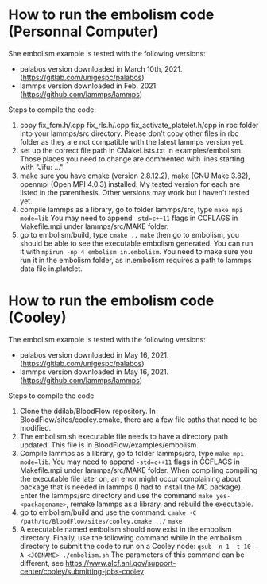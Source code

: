 # How to run the embolism code (Personnal Computer)
She embolism example is tested with the following versions:
- palabos version downloaded in March 10th, 2021. (https://gitlab.com/unigespc/palabos)
- lammps version downloaded in Feb. 2021. (https://github.com/lammps/lammps)

Steps to compile the code: 
1. copy fix_fcm.h/.cpp fix_rls.h/.cpp fix_activate_platelet.h/cpp in rbc folder into your lammps/src directory. Please don't copy other files in rbc folder as they are not compatible with the latest lammps version yet.  
2. set up the correct file path in CMakeLists.txt in examples/embolism. Those places you need to change are commented with lines starting with "Jifu: ..."
3. make sure you have cmake (version 2.8.12.2), make (GNU Make 3.82), openmpi (Open MPI 4.0.3) installed. My tested version for each are listed in the parenthesis. Other versions may work but I haven't tested yet. 
4. compile lammps as a library, go to folder lammps/src, type `make mpi mode=lib` You may need to append `-std=c++11` flags in CCFLAGS in Makefile.mpi under lammps/src/MAKE folder.
5. go to embolism/build, type `cmake ..`
`make`
then go to embolism, you should be able to see the executable embolism generated. You can run it with `mpirun -np 4 embolism in.embolism`. You need to make sure you run it in the embolism folder, as in.embolism requires a path to lammps data file in.platelet.

# How to run the embolism code (Cooley)
The embolism example is tested with the following versions:
- palabos version downloaded in May 16, 2021. (https://gitlab.com/unigespc/palabos)
- lammps version downloaded in May 16, 2021. (https://github.com/lammps/lammps)

Steps to compile the code
1. Clone the ddilab/BloodFlow repository. In BloodFlow/sites/cooley.cmake, there are a few file paths that need to be modified.
2. The embolism.sh executable file needs to have a directory path updated. This file is in BloodFlow/examples/embolism.
3. Compile lammps as a library, go to folder lammps/src, type `make mpi mode=lib`. You may need to append `-std=c++11` flags in CCFLAGS in Makefile.mpi under lammps/src/MAKE folder. When compiling compiling the executable file later on, an error might occur complaining about package that is needed in lammps (I had to install the MC package). Enter the lammps/src directory and use the command `make yes-<packagename>`, remake lammps as a library, and rebuild the executable.
4. go to embolism/build and use the command: `cmake -C /path/to/BloodFlow/sites/cooley.cmake ../`
`make`
5. A executable named embolism should now exist in the embolism directory. Finally, use the following command while in the embolism directory to submit the code to run on a Cooley node:
`qsub -n 1 -t 10 -A <JOBNAME> ./embolism.sh`
The parameters of this command can be different, see https://www.alcf.anl.gov/support-center/cooley/submitting-jobs-cooley
